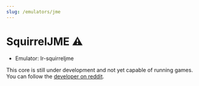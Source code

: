 ```yaml
---
slug: /emulators/jme
---
```


# SquirrelJME ⚠

- Emulator: lr-squirreljme

This core is still under development and not yet capable of running games. You can follow the [developer on reddit](https://www.reddit.com/r/SquirrelJME/).

